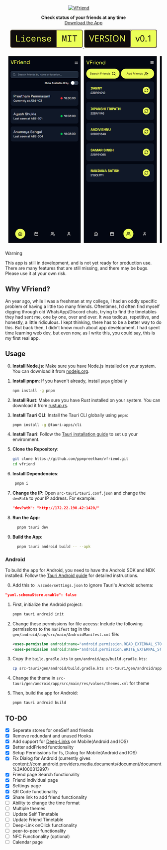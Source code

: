 <div id="toc" align="center" style="margin-bottom: 0;">
  <ul style="list-style: none; margin: 0; padding: 0;">
    <a href="https://vfriend.preetham.top/">
      <picture>
        <source media="(prefers-color-scheme: dark)" srcset="./src/assets/dark_logo.svg" />
        <img alt="VFriend" src="./src/assets/light_logo.svg" width="200" style="margin-right: 30px;" />
      </picture>
    </a>
  </ul>
</div>

<p align="center">
  <strong>Check status of your friends at any time</strong><br>
  <a href="https://vfriend.preetham.top/privacy">Download the App</a>
</p>

<p align="center">
  <a href="https://github.com/ppmpreetham/vfriend?tab=MIT-1-ov-file#">
    <picture>
      <source media="(prefers-color-scheme: dark)" srcset="./README/dark_license.svg" />
      <img alt="MIT License" src="./README/light_license.svg" />
    </picture>
  </a>
  <a href="https://github.com/ppmpreetham/vfriend/releases/">
    <picture>
      <source media="(prefers-color-scheme: dark)" srcset="./README/dark_version.svg" />
      <img alt="Version" src="./README/light_version.svg" />
    </picture>
  </a>
</p>

<div align="center" style="display: flex; justify-content: center; gap: 10px; flex-wrap: wrap;">
  <div style="display: flex; flex-direction: row; overflow-x: auto; gap: 10px; padding: 10px;">
    <img alt="Home screen" src="README/app images/home.png" style="height: 600px; width: auto; object-fit: contain;" />
    <img alt="Friends screen" src="README/app images/friends.png" style="height: 600px; width: auto; object-fit: contain;" />
    <img alt="Profile screen" src="README/app images/profile.png" style="height: 600px; width: auto; object-fit: contain;" />
  </div>
</div>

> [!WARNING]  
> This app is still in development, and is not yet ready for production use. There are many features that are still missing, and there may be bugs. Please use it at your own risk.

## Why VFriend?

An year ago, while I was a freshman at my college, I had an oddly specific problem of having a little too many friends. Oftentimes, I’d often find myself digging through old WhatsApp/Discord chats, trying to find the timetables they had sent me, one by one, over and over. It was tedious, repetitive, and honestly, a little ridiculous. I kept thinking, there has to be a better way to do this. But back then, I didn’t know much about app development. I had spent time learning web dev, but even now, as I write this, you could say, this is my first real app.

## Usage

0. **Install Node.js**: Make sure you have Node.js installed on your system. You can download it from [nodejs.org](https://nodejs.org/).
1. **Install pnpm**: If you haven't already, install `pnpm` globally
   ```bash
   npm install -g pnpm
   ```
2. **Install Rust**: Make sure you have Rust installed on your system. You can download it from [rustup.rs](https://rustup.rs/).
3. **Install Tauri CLI**: Install the Tauri CLI globally using `pnpm`:
   ```bash
   pnpm install -g @tauri-apps/cli
   ```
4. **Install Tauri**: Follow the [Tauri installation guide](https://tauri.app/v2/getting-started/prerequisites/) to set up your environment.

5. **Clone the Repository**:
   ```bash
   git clone https://github.com/ppmpreetham/vfriend.git
   cd vfriend
   ```
6. **Install Dependencies**:
   ```bash
    pnpm i
   ```
7. **Change the IP**:
   Open `src-tauri/tauri.conf.json` and change the `devPath` to your IP address. For example:
   ```json
   "devPath": "http://172.22.198.42:1420/"
   ```
8. **Run the App**:
   ```bash
     pnpm tauri dev
   ```
9. **Build the App**:
   ```bash
     pnpm tauri android build -- --apk
   ```

### Android

To build the app for Android, you need to have the Android SDK and NDK installed. Follow the [Tauri Android guide](https://tauri.app/v2/guides/mobile/android/) for detailed instructions.

0. Add this to `.vscode/settings.json` to ignore Tauri's Android schema:

```json
"yaml.schemaStore.enable": false
```

1. First, initialize the Android project:
   ```bash
   pnpm tauri android init
   ```
2. Change these permissions for file access:
   Include the following permissions to the `manifest` tag in the `gen/android/app/src/main/AndroidManifest.xml` file:
   ```xml
   <uses-permission android:name="android.permission.READ_EXTERNAL_STORAGE" />
   <uses-permission android:name="android.permission.WRITE_EXTERNAL_STORAGE" />
   ```
3. Copy the `build.gradle.kts` to `gen/android/app/build.gradle.kts`:

   ```bash
   cp src-tauri/gen/android/build.gradle.kts src-tauri/gen/android/app/build.gradle.kts
   ```

4. Change the theme in `src-tauri/gen/android/app/src/main/res/values/themes.xml` for theme
5. Then, build the app for Android:
   ```bash
   pnpm tauri android build
   ```

## TO-DO

- [x] Seperate stores for oneSelf and friends
- [x] Remove redundant and unused Hooks
- [x] Add support for [Deep-Links](https://v2.tauri.app/plugin/deep-linking/#setting-up) on Mobile(Android and IOS)
- [x] Better addFriend functionality
- [x] Setup Permissions for fs, Dialog for Mobile(Android and IOS)
- [x] Fix Dialog for Android (currently gives content://com.android.providers.media.documents/document/document%3A1000313997)
- [x] Friend page Search functionality
- [x] Friend individual page
- [x] Settings page
- [x] QR Code functionality
- [x] Share link to add friend functionality
- [ ] Ability to change the time format
- [ ] Multiple themes
- [ ] Update Self Timetable
- [ ] Update Friend Timetable
- [ ] Deep-Link onClick functionality
- [ ] peer-to-peer functionality
- [ ] NFC Functionality (optional)
- [ ] Calendar page
